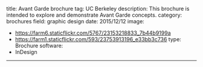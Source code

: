 title: Avant Garde brochure
tag: UC Berkeley
description: This brochure is intended to explore and demonstrate Avant Garde concepts.
category: brochures
field: graphic design
date: 2015/12/12
image:
- https://farm6.staticflickr.com/5767/23153218833_7b44b9199a
- https://farm1.staticflickr.com/593/23753913196_e33bb3c736
type: Brochure
software:
- InDesign
---